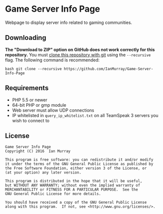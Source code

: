 # Game Server Info Page
Webpage to display server info related to gaming communities.

## Downloading
**The "Download to ZIP" option on GitHub does not work correctly for this repository.** You must [clone this repository with git](https://help.github.com/articles/cloning-a-repository/) using the `--recursive` flag. The following command is recommended:
```shell
bash git clone --recursive https://github.com/IanMurray/Game-Server-Info-Page
```

## Requirements
* PHP 5.5 or newer
* 64-bit PHP or gmp module
* Web server must allow UDP connections
* IP whitelisted in `query_ip_whitelist.txt` on all TeamSpeak 3 servers you wish to connect to

## License
    Game Server Info Page
    Copyright (C) 2016  Ian Murray

    This program is free software: you can redistribute it and/or modify
    it under the terms of the GNU General Public License as published by
    the Free Software Foundation, either version 3 of the License, or
    (at your option) any later version.

    This program is distributed in the hope that it will be useful,
    but WITHOUT ANY WARRANTY; without even the implied warranty of
    MERCHANTABILITY or FITNESS FOR A PARTICULAR PURPOSE.  See the
    GNU General Public License for more details.

    You should have received a copy of the GNU General Public License
    along with this program.  If not, see <http://www.gnu.org/licenses/>.